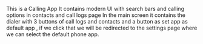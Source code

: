 This is a Calling App
It contains modern UI with search bars and calling options in contacts and call logs page
In the main screen it contains the dialer with 3 buttons of call logs and contacts and a button as set app as default app , if we click that we will be redirected to the settings page where we can select the default phone app.
